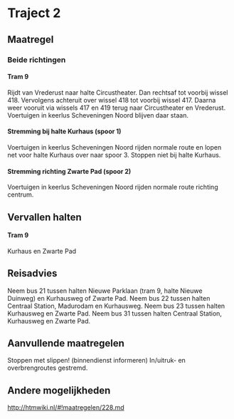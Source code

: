 # Traject 2 
## Maatregel
### Beide richtingen
#### Tram 9
Rijdt van Vrederust naar halte Circustheater. 
Dan rechtsaf tot voorbij wissel 418. 
Vervolgens achteruit over wissel 418 tot voorbij wissel 417.
Daarna weer vooruit via wissels 417 en 419 terug naar Circustheater en Vrederust.
Voertuigen in keerlus Scheveningen Noord blijven daar staan.

#### Stremming bij halte Kurhaus (spoor 1)
Voertuigen in keerlus Scheveningen Noord rijden normale route en lopen net voor halte Kurhaus over naar spoor 3. Stoppen niet bij halte Kurhaus.
#### Stremming richting Zwarte Pad (spoor 2)
Voertuigen in keerlus Scheveningen Noord rijden normale route richting centrum.

## Vervallen halten
#### Tram 9
Kurhaus en Zwarte Pad

## Reisadvies
Neem bus 21 tussen halten Nieuwe Parklaan (tram 9, halte Nieuwe Duinweg) en Kurhausweg of Zwarte Pad.
Neem bus 22 tussen halten Centraal Station, Madurodam en Kurhausweg. 
Neem bus 23 tussen halten Kurhausweg en Zwarte Pad.
Neem bus 31 tussen halten Centraal Station, Kurhausweg en Zwarte Pad.

## Aanvullende maatregelen
Stoppen met  slippen! (binnendienst informeren)
In/uitruk- en overbrengroutes gestremd.

## Andere mogelijkheden
http://htmwiki.nl/#!maatregelen/228.md
